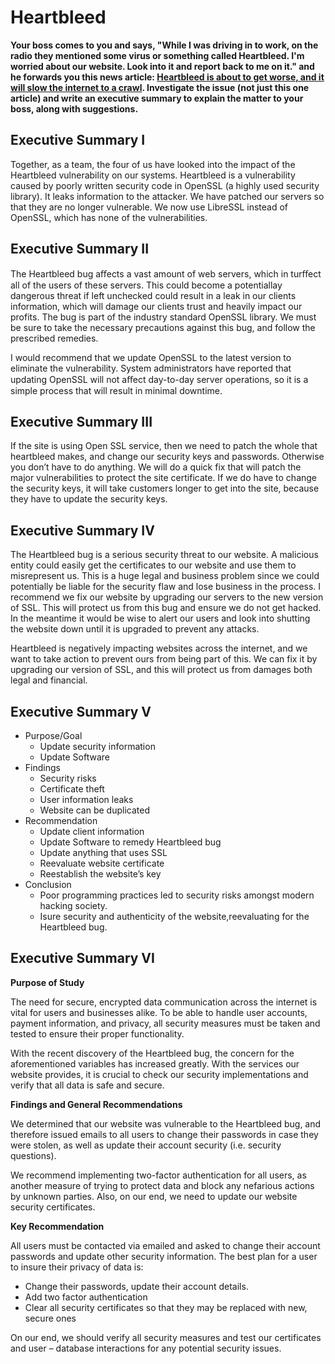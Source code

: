 Heartbleed
==========
**Your boss comes to you and says, "While I was driving in to work, on the radio they mentioned some virus or something called Heartbleed. I'm worried about our website. Look into it and report back to me on it." and he forwards you this news article: [Heartbleed is about to get worse, and it will slow the internet to a crawl](http://www.washingtonpost.com/blogs/the-switch/wp/2014/04/14/heartbleed-is-about-to-get-worse-and-it-will-slow-the-internet-to-a-crawl/). Investigate the issue (not just this one article) and write an executive summary to explain the matter to your boss, along with suggestions.**

Executive Summary I
-------------------
Together, as a team, the four of us have looked into the impact of the Heartbleed vulnerability on our systems. Heartbleed is a vulnerability caused by poorly written security code in OpenSSL (a highly used security library). It leaks information to the attacker. We have patched our servers so that they are no longer vulnerable. We now use LibreSSL instead of OpenSSL, which has none of the vulnerabilities.

Executive Summary II
--------------------
The Heartbleed bug aﬀects a vast amount of web servers, which in turﬀect all of the users of these servers. This could become a potentiallay dangerous threat if left unchecked could result in a leak in our clients information, which will damage our clients trust and heavily impact our profits. The bug is part of the industry standard OpenSSL library. We must be sure to take the necessary precautions against this bug, and follow the prescribed remedies.

I would recommend that we update OpenSSL to the latest version to eliminate the vulnerability. System administrators have reported that updating OpenSSL will not aﬀect day-to-day server operations, so it is a simple process that will result in minimal downtime.

Executive Summary III
---------------------
If the site is using Open SSL service, then we need to patch the whole that heartbleed makes, and change our security keys and passwords. Otherwise you don’t have to do anything. We will do a quick fix that will patch the major vulnerabilities to protect the site certificate. If we do have to change the security keys, it will take customers longer to get into the site, because they have to update the security keys.

Executive Summary IV
--------------------
The Heartbleed bug is a serious security threat to our website. A malicious entity could easily get the certificates to our website and use them to misrepresent us. This is a huge legal and business problem since we could potentially be liable for the security flaw and lose business in the process. I recommend we fix our website by upgrading our servers to the new version of SSL. This will protect us from this bug and ensure we do not get hacked. In the meantime it would be wise to alert our users and look into shutting the website down until it is upgraded to prevent any attacks.

Heartbleed is negatively impacting websites across the internet, and we want to take action to prevent ours from being part of this. We can fix it by upgrading our version of SSL, and this will protect us from damages both legal and financial.

Executive Summary V
-------------------
* Purpose/Goal
  * Update security information
  * Update Software
* Findings
  * Security risks
  * Certificate theft
  * User information leaks
  * Website can be duplicated
* Recommendation
  * Update client information
  * Update Software to remedy Heartbleed bug
  * Update anything that uses SSL
  * Reevaluate website certificate
  * Reestablish the website’s key
* Conclusion
  * Poor programming practices led to security risks amongst modern hacking society.
  * Isure security and authenticity of the website,reevaluating for the Heartbleed bug.

Executive Summary VI
--------------------
**Purpose of Study**

The need for secure, encrypted data communication across the internet is vital for users and businesses alike. To be able to handle user accounts, payment information, and privacy, all security measures must be taken and tested to ensure their proper functionality.

With the recent discovery of the Heartbleed bug, the concern for the aforementioned variables has increased greatly. With the services our website provides, it is crucial to check our security implementations and verify that all data is safe and secure.

**Findings and General Recommendations**

We determined that our website was vulnerable to the Heartbleed bug, and therefore issued emails to all users to change their passwords in case they were stolen, as well as update their account security (i.e. security questions).

We recommend implementing two-factor authentication for all users, as another measure of trying to protect data and block any nefarious actions by unknown parties. Also, on our end, we need to update our website security certificates.

**Key Recommendation**

All users must be contacted via emailed and asked to change their account passwords and
update other security information. The best plan for a user to insure their privacy of data is:
  * Change their passwords, update their account details.
  * Add two factor authentication
  * Clear all security certificates so that they may be replaced with new, secure ones

On our end, we should verify all security measures and test our certificates and user – database interactions for any potential security issues.
